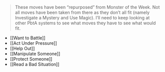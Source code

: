 > 
> These moves have been “repurposed” from Monster of the Week. Not all moves have been taken from there as they don’t all fit (namely Investigate a Mystery and Use Magic). I’ll need to keep looking at other PbtA systems to see what moves they have to see what would fit.

- [[Want to Battle]]
- [[Act Under Pressure]]
- [[Help Out]]
- [[Manipulate Someone]]
- [[Protect Someone]]
- [[Read a Bad Situation]]
